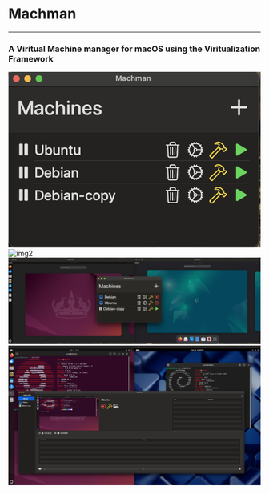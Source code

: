 # Machman
---
### A Viritual Machine manager for macOS using the Viritualization Framework


![img1](https://github.com/BjorneEk/Machman/blob/main/images/machman1.png)
![img2](https://github.com/BjorneEk/Machman/blob/main/images/machman2.png)
![img3](https://github.com/BjorneEk/Machman/blob/main/images/machman3.png)
![img1](https://github.com/BjorneEk/Machman/blob/main/images/machman4.png)
